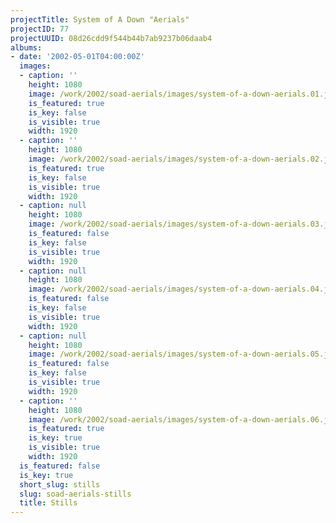 ```yaml
---
projectTitle: System of A Down "Aerials"
projectID: 77
projectUUID: 08d26cdd9f544b44b7ab9237b06daab4
albums:
- date: '2002-05-01T04:00:00Z'
  images:
  - caption: ''
    height: 1080
    image: /work/2002/soad-aerials/images/system-of-a-down-aerials.01.jpg
    is_featured: true
    is_key: false
    is_visible: true
    width: 1920
  - caption: ''
    height: 1080
    image: /work/2002/soad-aerials/images/system-of-a-down-aerials.02.jpg
    is_featured: true
    is_key: false
    is_visible: true
    width: 1920
  - caption: null
    height: 1080
    image: /work/2002/soad-aerials/images/system-of-a-down-aerials.03.jpg
    is_featured: false
    is_key: false
    is_visible: true
    width: 1920
  - caption: null
    height: 1080
    image: /work/2002/soad-aerials/images/system-of-a-down-aerials.04.jpg
    is_featured: false
    is_key: false
    is_visible: true
    width: 1920
  - caption: null
    height: 1080
    image: /work/2002/soad-aerials/images/system-of-a-down-aerials.05.jpg
    is_featured: false
    is_key: false
    is_visible: true
    width: 1920
  - caption: ''
    height: 1080
    image: /work/2002/soad-aerials/images/system-of-a-down-aerials.06.jpg
    is_featured: true
    is_key: true
    is_visible: true
    width: 1920
  is_featured: false
  is_key: true
  short_slug: stills
  slug: soad-aerials-stills
  title: Stills
---
```


